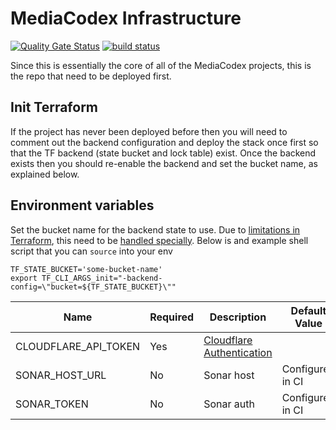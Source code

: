 # MediaCodex Infrastructure

[![Quality Gate Status](https://sonarcloud.io/api/project_badges/measure?project=mediacodex_infrastructure&metric=alert_status)](https://sonarcloud.io/dashboard?id=mediacodex_infrastructure)
[![build status](https://gitlab.com/mediacodex/infrastructure/badges/master/pipeline.svg)](https://gitlab.com/mediacodex/infrastructure/pipelines)

Since this is essentially the core of all of the MediaCodex projects, this is the repo that need to be deployed first.

## Init Terraform

If the project has never been deployed before then you will need to comment out the backend configuration and
deploy the stack once first so that the TF backend (state bucket and lock table) exist. Once the backend exists
then you should re-enable the backend and set the bucket name, as explained below.

## Environment variables

Set the bucket name for the backend state to use. Due to [limitations in Terraform](https://github.com/hashicorp/terraform/issues/13022),
this need to be [handled specially](https://github.com/hashicorp/terraform/pull/20428#issuecomment-470674564). Below is and example shell
script that you can `source` into your env

```shell
TF_STATE_BUCKET='some-bucket-name'
export TF_CLI_ARGS_init="-backend-config=\"bucket=${TF_STATE_BUCKET}\""
```

| Name                 | Required | Description                                                                                | Default Value    |
| -------------------- | -------- | ------------------------------------------------------------------------------------------ | ---------------- |
| CLOUDFLARE_API_TOKEN | Yes      | [Cloudflare Authentication](https://www.terraform.io/docs/providers/cloudflare/index.html) |                  |
| SONAR_HOST_URL       | No       | Sonar host                                                                                 | Configured in CI |
| SONAR_TOKEN          | No       | Sonar auth                                                                                 | Configured in CI |
